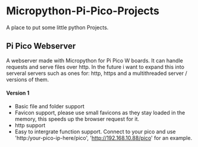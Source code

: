 # Micropython-Pi-Pico-Projects
A place to put some little python Projects.
</br>
## Pi Pico Webserver
A webserver made with Micropython for Pi Pico W boards. It can handle requests and serve files over http. In the future i want to expand this into serveral servers such as ones for: http, https and a multithreaded server / versions of them.
#### Version 1
 - Basic file and folder support
 - Favicon support, please use small favicons as they stay loaded in the memory, this speeds up  the browser request for it.
 - http support
 - Easy to intergrate function support. Connect to your pico and use 'http:/your-pico-ip-here/pico', 'http://192.168.10.88/pico' for an example.

